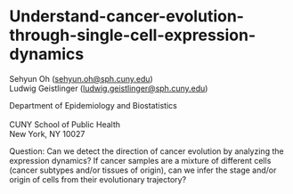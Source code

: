 # Understand-cancer-evolution-through-single-cell-expression-dynamics

Sehyun Oh (sehyun.oh@sph.cuny.edu)<br/>
Ludwig Geistlinger (ludwig.geistlinger@sph.cuny.edu) 

Department of Epidemiology and Biostatistics<br/>  
CUNY School of Public Health<br/>
New York, NY 10027 

Question:
Can we detect the direction of cancer evolution by analyzing the expression dynamics? If cancer samples are a mixture of different cells (cancer subtypes and/or tissues of origin), can we infer the stage and/or origin of cells from their evolutionary trajectory?

